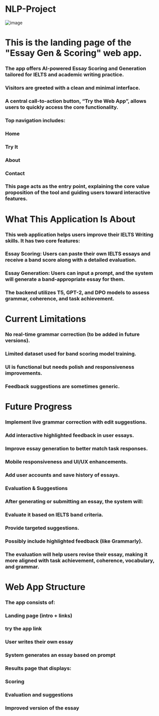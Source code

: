 # NLP-Project

![image](https://github.com/user-attachments/assets/372d9924-35c3-40e4-91e7-65a4b2b24820)

# This is the landing page of the "Essay Gen & Scoring" web app.

### The app offers AI-powered Essay Scoring and Generation tailored for IELTS and academic writing practice.

### Visitors are greeted with a clean and minimal interface.

### A central call-to-action button, “Try the Web App”, allows users to quickly access the core functionality.

### Top navigation includes:

### Home

### Try It

### About

### Contact

### This page acts as the entry point, explaining the core value proposition of the tool and guiding users toward interactive features.

# What This Application Is About
### This web application helps users improve their IELTS Writing skills. It has two core features:

### Essay Scoring: Users can paste their own IELTS essays and receive a band score along with a detailed evaluation.

### Essay Generation: Users can input a prompt, and the system will generate a band-appropriate essay for them.

### The backend utilizes T5, GPT-2, and DPO models to assess grammar, coherence, and task achievement.

# Current Limitations
### No real-time grammar correction (to be added in future versions).

### Limited dataset used for band scoring model training.

### UI is functional but needs polish and responsiveness improvements.

### Feedback suggestions are sometimes generic.

# Future Progress
### Implement live grammar correction with edit suggestions.

### Add interactive highlighted feedback in user essays.

### Improve essay generation to better match task responses.

### Mobile responsiveness and UI/UX enhancements.

### Add user accounts and save history of essays.
### Evaluation & Suggestions
### After generating or submitting an essay, the system will:

###   Evaluate it based on IELTS band criteria.

###   Provide targeted suggestions.

###   Possibly include highlighted feedback (like Grammarly).

###   The evaluation will help users revise their essay, making it more aligned with task achievement, coherence, vocabulary, and grammar.

# Web App Structure
### The app consists of:

### Landing page (intro + links)

### try the app link

### User writes their own essay

### System generates an essay based on prompt

### Results page that displays:

### Scoring

### Evaluation and suggestions

### Improved version of the essay


